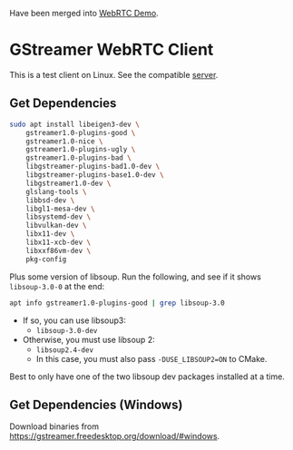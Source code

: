 Have been merged into [WebRTC Demo](https://github.com/floppyhammer/gst-webrtc-server).

# GStreamer WebRTC Client

This is a test client on Linux. See the compatible [server](https://github.com/floppyhammer/gst-webrtc-server).

## Get Dependencies

```sh
sudo apt install libeigen3-dev \
    gstreamer1.0-plugins-good \
    gstreamer1.0-nice \
    gstreamer1.0-plugins-ugly \
    gstreamer1.0-plugins-bad \
    libgstreamer-plugins-bad1.0-dev \
    libgstreamer-plugins-base1.0-dev \
    libgstreamer1.0-dev \
    glslang-tools \
    libbsd-dev \
    libgl1-mesa-dev \
    libsystemd-dev \
    libvulkan-dev \
    libx11-dev \
    libx11-xcb-dev \
    libxxf86vm-dev \
    pkg-config
```

Plus some version of libsoup. Run the following, and see if it shows
`libsoup-3.0-0` at the end:

```sh
apt info gstreamer1.0-plugins-good | grep libsoup-3.0
```

- If so, you can use libsoup3:
  - `libsoup-3.0-dev`
- Otherwise, you must use libsoup 2:
  - `libsoup2.4-dev`
  - In this case, you must also pass `-DUSE_LIBSOUP2=ON` to CMake.

Best to only have one of the two libsoup dev packages installed at a time.

## Get Dependencies (Windows)

Download binaries from https://gstreamer.freedesktop.org/download/#windows.
